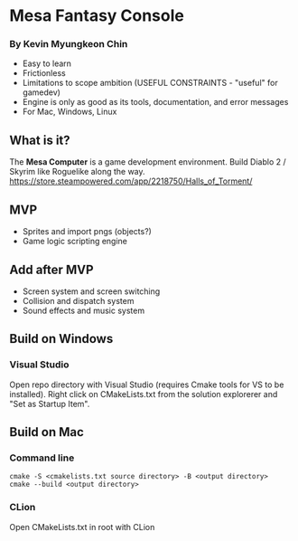 # Mesa Fantasy Console
### By Kevin Myungkeon Chin

- Easy to learn
- Frictionless
- Limitations to scope ambition (USEFUL CONSTRAINTS - "useful" for gamedev)
- Engine is only as good as its tools, documentation, and error messages
- For Mac, Windows, Linux

## What is it?

The **Mesa Computer** is a game development environment.
Build Diablo 2 / Skyrim like Roguelike along the way.
https://store.steampowered.com/app/2218750/Halls_of_Torment/

## MVP
- Sprites and import pngs (objects?)
- Game logic scripting engine

## Add after MVP
- Screen system and screen switching
- Collision and dispatch system
- Sound effects and music system


## Build on Windows

### Visual Studio
Open repo directory with Visual Studio (requires Cmake tools for VS to be installed).
Right click on CMakeLists.txt from the solution explorerer and "Set as Startup Item".


## Build on Mac

### Command line
```
cmake -S <cmakelists.txt source directory> -B <output directory>
cmake --build <output directory>
```
### CLion
Open CMakeLists.txt in root with CLion